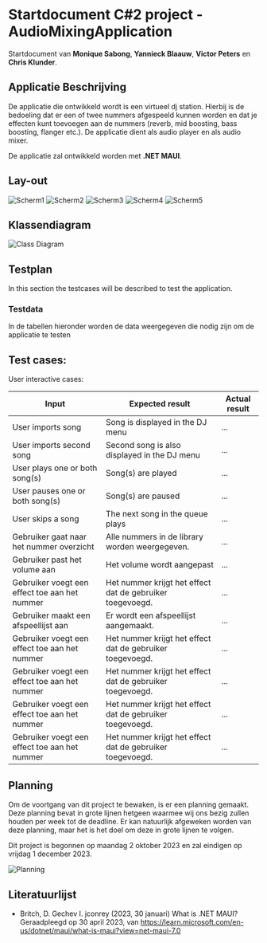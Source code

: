 # Startdocument C#2 project - AudioMixingApplication

Startdocument van **Monique Sabong**, **Yannieck Blaauw**, **Victor Peters** en **Chris Klunder**.

## Applicatie Beschrijving
De applicatie die ontwikkeld wordt is een virtueel dj station. Hierbij is de bedoeling dat er een of twee nummers afgespeeld kunnen worden en dat je effecten kunt toevoegen aan de nummers (reverb, mid boosting, bass boosting, flanger etc.). De applicatie dient als audio player en als audio mixer.

De applicatie zal ontwikkeld worden met **.NET MAUI**.

## Lay-out


![Scherm1](img/Scherm%201.png "Scherm 1")
![Scherm2](img/Scherm%202.png "Scherm 2")
![Scherm3](img/Scherm%203.png "Scherm 3")
![Scherm4](img/Scherm%204.png "Scherm 4")
![Scherm5](img/Scherm%205.png "Scherm 5")


## Klassendiagram

![Class Diagram](img/classdiagram.png "First Version of the class diagram")

## Testplan

In this section the testcases will be described to test the application.

### Testdata

In de tabellen hieronder worden de data weergegeven die nodig zijn om de applicatie te testen

## Test cases:

User interactive cases:

| Input                                         | Expected result                                           | Actual result |
| --------------------------------------------- | --------------------------------------------------------- | ------------- |
| User imports song                             | Song is displayed in the DJ menu                          | ...           |
| User imports second song                      | Second song is also displayed in the DJ menu              | ...           |
| User plays one or both song(s)                | Song(s) are played                                        | ...           |
| User pauses one or both song(s)               | Song(s) are paused                                        | ...           |
| User skips a song                             | The next song in the queue plays                          | ...           |
| Gebruiker gaat naar het nummer overzicht      | Alle nummers in de library worden weergegeven.            | ...           |
| Gebruiker past het volume aan                 | Het volume wordt aangepast                                | ...           |
| Gebruiker voegt een effect toe aan het nummer | Het nummer krijgt het effect dat de gebruiker toegevoegd. | ...           |
| Gebruiker maakt een afspeellijst aan          | Er wordt een afspeellijst aangemaakt.                     | ...           |
| Gebruiker voegt een effect toe aan het nummer | Het nummer krijgt het effect dat de gebruiker toegevoegd. | ...           |
| Gebruiker voegt een effect toe aan het nummer | Het nummer krijgt het effect dat de gebruiker toegevoegd. | ...           |
| Gebruiker voegt een effect toe aan het nummer | Het nummer krijgt het effect dat de gebruiker toegevoegd. | ...           |
| Gebruiker voegt een effect toe aan het nummer | Het nummer krijgt het effect dat de gebruiker toegevoegd. | ...           |

## Planning

Om de voortgang van dit project te bewaken, is er een planning gemaakt. Deze planning bevat in grote lijnen hetgeen waarmee wij ons bezig zullen houden per week tot de deadline. Er kan natuurlijk afgeweken worden van deze planning, maar het is het doel om deze in grote lijnen te volgen.

Dit project is begonnen op maandag 2 oktober 2023 en zal eindigen op vrijdag 1 december 2023.

![Planning](img/planning.png "Project planning")

## Literatuurlijst

-   Britch, D. Gechev I. jconrey (2023, 30 januari) What is .NET MAUI? Geraadpleegd op 30 april 2023, van <https://learn.microsoft.com/en-us/dotnet/maui/what-is-maui?view=net-maui-7.0>
